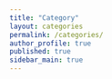```yaml
---
title: "Category"
layout: categories
permalink: /categories/
author_profile: true
published: true
sidebar_main: true
---
```

